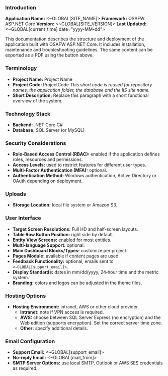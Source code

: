 ### Introduction
**Application Name:** <~GLOBAL[SITE_NAME]>
**Framework:** OSAFW ASP.NET Core
**Version:** <~GLOBAL[SITE_VERSION]>
**Last Updated:** <~GLOBAL[current_time] date="yyyy-MM-dd">

This documentation describes the structure and deployment of the application built with OSAFW ASP.NET Core. It includes installation, maintenance and troubleshooting guidelines. The same content can be exported as a PDF using the button above.

### Terminology
- **Project Name:** Project Name
- **Project Code:** ProjectCode
  *This short code is reused for repository names, the application folder, the database and the IIS site name.*
- **Short Description:**
  Replace this paragraph with a short functional overview of the system.

### Technology Stack
- **Backend:** .NET Core C#
- **Database:** SQL Server (or MySQL)

### Security Considerations
- **Role-Based Access Control (RBAC):** enabled if the application defines roles, resources and permissions.
- **Access Levels:** used to restrict features for different user types.
- **Multi-Factor Authentication (MFA):** optional.
- **Authentication Method:** Windows authentication, Active Directory or OAuth depending on deployment.

### Uploads
- **Storage Location:** local file system or Amazon S3.

### User Interface
- **Target Screen Resolutions:** Full HD and half-screen layouts.
- **Table Row Button Position:** right side by default.
- **Entity View Screens:** enabled for most entities.
- **Multi-language Support:** optional.
- **Main Dashboard Blocks/Types:** customize per project.
- **Pages Module:** available if content pages are used.
- **Feedback Functionality:** optional, emails sent to `<~GLOBAL[support_email]>`.
- **Display Standards:** dates in mm/dd/yyyy, 24‑hour time and the metric system.
- **Branding:** colors and logos can be adjusted in the theme files.

### Hosting Options
- **Hosting Environment:** intranet, AWS or other cloud provider.
  - **Intranet:** note if VPN access is required.
  - **AWS:** choose between SQL Server Express (no encryption) and the Web edition (supports encryption). Set the correct server time zone.
  - **Other:** specify additional details.

### Email Configuration
- **Support Email:** <~GLOBAL[support_email]>
- **No-reply Email:** <~GLOBAL[mail_from]>
- **SMTP Server Options:** use local SMTP, Outlook or AWS SES credentials as required.
